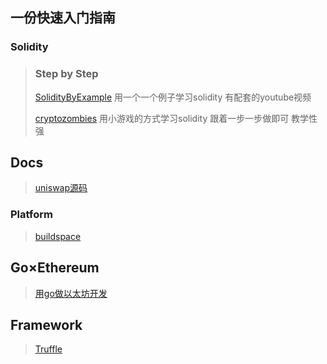 ## 一份快速入门指南

### Solidity

>### Step by Step
>
>[SolidityByExample](https://solidity-by-example.org/) 用一个一个例子学习solidity 有配套的youtube视频
>
>[cryptozombies](https://cryptozombies.io/) 用小游戏的方式学习solidity 跟着一步一步做即可 教学性强
>
>
>
>

## Docs

>[uniswap源码](https://docs.uniswap.org/)
>
>

### Platform

>[buildspace](https://buildspace.so/)
>
>

## Go×Ethereum

>[用go做以太坊开发](https://mhxw.life/ethereum-development-with-go-book/docs/zh/)
>
>

 ## Framework

>[Truffle](https://learnblockchain.cn/docs/truffle/quickstart.html)
>
>
